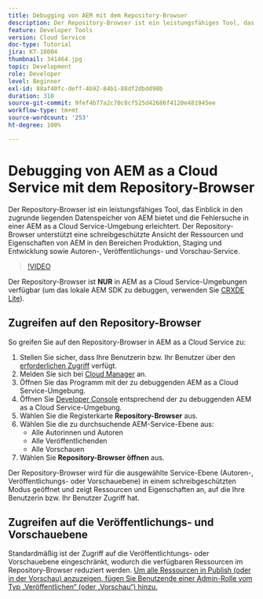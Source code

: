 ```yaml
---
title: Debugging von AEM mit dem Repository-Browser
description: Der Repository-Browser ist ein leistungsfähiges Tool, das Einblick in den zugrunde liegenden Datenspeicher von AEM bietet und die Fehlersuche in einer AEM as a Cloud Service-Umgebung erleichtert.
feature: Developer Tools
version: Cloud Service
doc-type: Tutorial
jira: KT-10004
thumbnail: 341464.jpg
topic: Development
role: Developer
level: Beginner
exl-id: 88af40fc-deff-4b92-84b1-88df2dbdd90b
duration: 310
source-git-commit: 9fef4b77a2c70c8cf525d42686f4120e481945ee
workflow-type: tm+mt
source-wordcount: '253'
ht-degree: 100%

---
```


# Debugging von AEM as a Cloud Service mit dem Repository-Browser

Der Repository-Browser ist ein leistungsfähiges Tool, das Einblick in den zugrunde liegenden Datenspeicher von AEM bietet und die Fehlersuche in einer AEM as a Cloud Service-Umgebung erleichtert. Der Repository-Browser unterstützt eine schreibgeschützte Ansicht der Ressourcen und Eigenschaften von AEM in den Bereichen Produktion, Staging und Entwicklung sowie Autoren-, Veröffentlichungs- und Vorschau-Service.

>[!VIDEO](https://video.tv.adobe.com/v/341464?quality=12&learn=on)

Der Repository-Browser ist __NUR__ in AEM as a Cloud Service-Umgebungen verfügbar (um das lokale AEM SDK zu debuggen, verwenden Sie [CRXDE Lite](../aem-sdk-local-quickstart/other-tools.md#crxde-lite)).

## Zugreifen auf den Repository-Browser

So greifen Sie auf den Repository-Browser in AEM as a Cloud Service zu:

1. Stellen Sie sicher, dass Ihre Benutzerin bzw. Ihr Benutzer über den [erforderlichen Zugriff](https://experienceleague.adobe.com/docs/experience-manager-cloud-service/content/implementing/developer-tools/repository-browser.html?lang=de#access-prerequisites) verfügt.
1. Melden Sie sich bei [Cloud Manager](https://my.cloudmanager.adobe.com) an.
1. Öffnen Sie das Programm mit der zu debuggenden AEM as a Cloud Service-Umgebung.
1. Öffnen Sie [Developer Console](./developer-console.md) entsprechend der zu debuggenden AEM as a Cloud Service-Umgebung.
1. Wählen Sie die Registerkarte __Repository-Browser__ aus.
1. Wählen Sie die zu durchsuchende AEM-Service-Ebene aus:
   + Alle Autorinnen und Autoren
   + Alle Veröffentlichenden
   + Alle Vorschauen
1. Wählen Sie __Repository-Browser öffnen__ aus.

Der Repository-Browser wird für die ausgewählte Service-Ebene (Autoren-, Veröffentlichungs- oder Vorschauebene) in einem schreibgeschützten Modus geöffnet und zeigt Ressourcen und Eigenschaften an, auf die Ihre Benutzerin bzw. Ihr Benutzer Zugriff hat.

## Zugreifen auf die Veröffentlichungs- und Vorschauebene

Standardmäßig ist der Zugriff auf die Veröffentlichtungs- oder Vorschauebene eingeschränkt, wodurch die verfügbaren Ressourcen im Repository-Browser reduziert werden. [Um alle Ressourcen in Publish (oder in der Vorschau) anzuzeigen, fügen Sie Benutzende einer Admin-Rolle vom Typ „Veröffentlichen“ (oder „Vorschau“) hinzu.](https://experienceleague.adobe.com/docs/experience-manager-cloud-service/content/implementing/developer-tools/repository-browser.html?lang=de#navigate-the-hierarchy)
